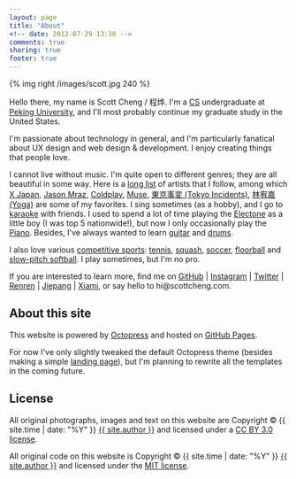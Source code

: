```yaml
---
layout: page
title: "About"
<!-- date: 2012-07-29 13:30 -->
comments: true
sharing: true
footer: true
---
```


<!-- _About page version 0.1_ -->

{% img right /images/scott.jpg 240 %}

Hello there, my name is Scott Cheng / 程烨. I'm a [CS](http://en.wikipedia.org/wiki/Computer_science) undergraduate at [Peking University](http://www.pku.edu.cn/), and I'll most probably continue my graduate study in the United States.

I'm passionate about technology in general, and I'm particularly fanatical about UX design and web design & development. I enjoy creating things that people love.

I cannot live without music. I'm quite open to different genres; they are all beautiful in some way. Here is a [long list](http://www.xiami.com/space/lib-artist/u/1920321/page/1?mode=block) of artists that I follow, among which [X Japan](http://en.wikipedia.org/wiki/X_Japan), [Jason Mraz](http://en.wikipedia.org/wiki/Jason_Mraz), [Coldplay](http://en.wikipedia.org/wiki/Coldplay), [Muse](http://en.wikipedia.org/wiki/Muse_\(band\)), [東京事変 (Tokyo Incidents)](http://en.wikipedia.org/wiki/Tokyo_Jihen), [林宥嘉 (Yoga)](http://en.wikipedia.org/wiki/Yoga_Lin) are some of my favorites. I sing sometimes (as a hobby), and I go to [karaoke](http://en.wikipedia.org/wiki/Karaoke) with friends. I used to spend a lot of time playing the [Electone](http://en.wikipedia.org/wiki/Electone) as a little boy (I was top 5 nationwide!), but now I only occasionally play the [Piano](http://en.wikipedia.org/wiki/Piano). Besides, I've always wanted to learn [guitar](http://en.wikipedia.org/wiki/Guitar) and [drums](http://en.wikipedia.org/wiki/Drum_kit).

I also love various [competitive sports](http://en.wikipedia.org/wiki/Competition#Competitive_sports): [tennis](http://en.wikipedia.org/wiki/Tennis), [squash](http://en.wikipedia.org/wiki/Squash_\(sport\)), [soccer](http://en.wikipedia.org/wiki/Association_football), [floorball](http://en.wikipedia.org/wiki/Floorball) and [slow-pitch softball](http://en.wikipedia.org/wiki/Softball). I play sometimes, but I'm no pro.

If you are interested to learn more, find me on [GitHub](https://github.com/scottcheng) | [Instagram](http://luxogram.co/profile/scottcheng) | [Twitter](https://twitter.com/sctcheng) | [Renren](http://www.renren.com/scott_cheng) | [Jiepang](http://jiepang.com/user/263566308) | [Xiami](http://www.xiami.com/u/1920321), or say hello to &#104;&#105;&#64;scottcheng&#46;com.

About this site
---

This website is powered by [Octopress](http://octopress.org) and hosted on [GitHub Pages](http://pages.github.com/).

For now I've only slightly tweaked the default Octopress theme (besides making a simple [landing page](/)), but I'm planning to rewrite all the templates in the coming future.

License
---

All original photographs, images and text on this website are Copyright &copy; {{ site.time | date: "%Y" }} [{{ site.author }}](http://scottcheng.com/) and licensed under a [CC BY 3.0 license](http://creativecommons.org/licenses/by/3.0/).

All original code on this website is Copyright &copy; {{ site.time | date: "%Y" }} [{{ site.author }}](http://scottcheng.com/) and licensed under the [MIT license](http://opensource.org/comment/935).